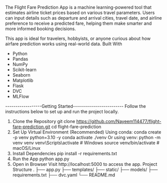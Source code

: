 The Flight Fare Prediction App is a machine learning-powered tool that estimates airline ticket prices based on various travel parameters. Users can input details such as departure and arrival cities, travel date, and airline preference to receive a predicted fare, helping them make smarter and more informed booking decisions.

This app is ideal for travelers, hobbyists, or anyone curious about how airfare prediction works using real-world data.
Built With
- Python
- Pandas
- NumPy
- Scikit-learn
- Seaborn
- Matplotlib
- Flask
- DVC
- MLFlow


------------------Getting Started-------------------------
Follow the instructions below to set up and run the project locally.
1. Clone the Repository
git clone https://github.com/Nayeem114477/flight-fare-prediction.git
cd flight-fare-prediction
2. Set Up Virtual Environment (Recommended)
Using conda:
conda create -p venv python=3.10 -y
conda activate ./venv
Or using venv:
python -m venv venv
venv\Scripts\activate     # Windows
source venv/bin/activate  # macOS/Linux
3. Install Dependencies
pip install -r requirements.txt
4. Run the App
python app.py
5. Open in Browser
Visit http://localhost:5000 to access the app.
Project Structure
.
├── app.py
├── templates/
├── static/
├── models/
├── requirements.txt
├── dvc.yaml
└── README.md
